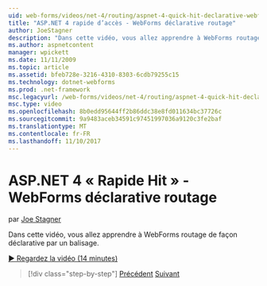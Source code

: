 ```yaml
---
uid: web-forms/videos/net-4/routing/aspnet-4-quick-hit-declarative-webforms-routing
title: "ASP.NET 4 rapide d’accès - WebForms déclarative routage"
author: JoeStagner
description: "Dans cette vidéo, vous allez apprendre à WebForms routage de façon déclarative par un balisage."
ms.author: aspnetcontent
manager: wpickett
ms.date: 11/11/2009
ms.topic: article
ms.assetid: bfeb728e-3216-4310-8303-6cdb79255c15
ms.technology: dotnet-webforms
ms.prod: .net-framework
msc.legacyurl: /web-forms/videos/net-4/routing/aspnet-4-quick-hit-declarative-webforms-routing
msc.type: video
ms.openlocfilehash: 8b0edd95644ff2b86ddc38e8fd011634bc37726c
ms.sourcegitcommit: 9a9483aceb34591c97451997036a9120c3fe2baf
ms.translationtype: MT
ms.contentlocale: fr-FR
ms.lasthandoff: 11/10/2017
---
```

<a name="aspnet-4-quick-hit---declarative-webforms-routing"></a>ASP.NET 4 « Rapide Hit » - WebForms déclarative routage
====================
par [Joe Stagner](https://github.com/JoeStagner)

Dans cette vidéo, vous allez apprendre à WebForms routage de façon déclarative par un balisage. 

[&#9654; Regardez la vidéo (14 minutes)](https://channel9.msdn.com/Blogs/ASP-NET-Site-Videos/aspnet-4-quick-hit-declarative-webforms-routing)

>[!div class="step-by-step"]
[Précédent](aspnet-4-quick-hit-imperative-webforms-routing.md)
[Suivant](aspnet-4-quick-hit-outbound-webforms-routing.md)

